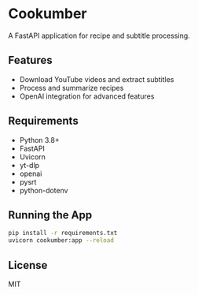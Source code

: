 # Cookumber

A FastAPI application for recipe and subtitle processing.

## Features
- Download YouTube videos and extract subtitles
- Process and summarize recipes
- OpenAI integration for advanced features

## Requirements
- Python 3.8+
- FastAPI
- Uvicorn
- yt-dlp
- openai
- pysrt
- python-dotenv

## Running the App

```bash
pip install -r requirements.txt
uvicorn cookumber:app --reload
```

## License
MIT 